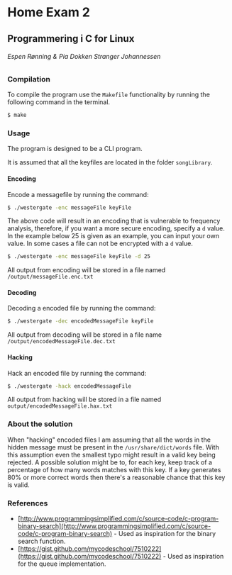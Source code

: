 # Home Exam 2
## Programmering i C for Linux
###### Espen Rønning & Pia Dokken Stranger Johannessen

### Compilation
To compile the program use the `Makefile` functionality by running the following command in the terminal.

```sh
$ make
```

### Usage
The program is designed to be a CLI program.

It is assumed that all the keyfiles are located in the folder `songLibrary`.

#### Encoding
Encode a messagefile by running the command:
```sh
$ ./westergate -enc messageFile keyFile
```
The above code will result in an encoding that is vulnerable to frequency analysis, therefore, if you want
a more secure encoding, specify a `d` value. In the example below 25 is given as an example, you can input your own value. In some cases a file can not be encrypted with a `d` value.

```sh
$ ./westergate -enc messageFile keyFile -d 25
```

All output from encoding will be stored in a file named `/output/messageFile.enc.txt` 

#### Decoding
Decoding a encoded file by running the command:
```sh
$ ./westergate -dec encodedMessageFile keyFile
```

All output from decoding will be stored in a file name `/output/encodedMessageFile.dec.txt`

#### Hacking
Hack an encoded file by running the command:
```sh
$ ./westergate -hack encodedMessageFile
```

All output from hacking will be stored in a file named `output/encodedMessageFile.hax.txt`

### About the solution
When "hacking" encoded files I am assuming that all the words in the hidden message must be present in the `/usr/share/dict/words` file.
With this assumption even the smallest typo might result in a valid key being rejected. A possible solution might be to, for each key, 
keep track of a percentage of how many words matches with this key. If a key generates 80% or more correct words then there's
a reasonable chance that this key is valid.

### References
* [http://www.programmingsimplified.com/c/source-code/c-program-binary-search](http://www.programmingsimplified.com/c/source-code/c-program-binary-search) - Used as inspiration for the binary search function.
* [https://gist.github.com/mycodeschool/7510222](https://gist.github.com/mycodeschool/7510222) - Used as inspiration for the queue implementation.
